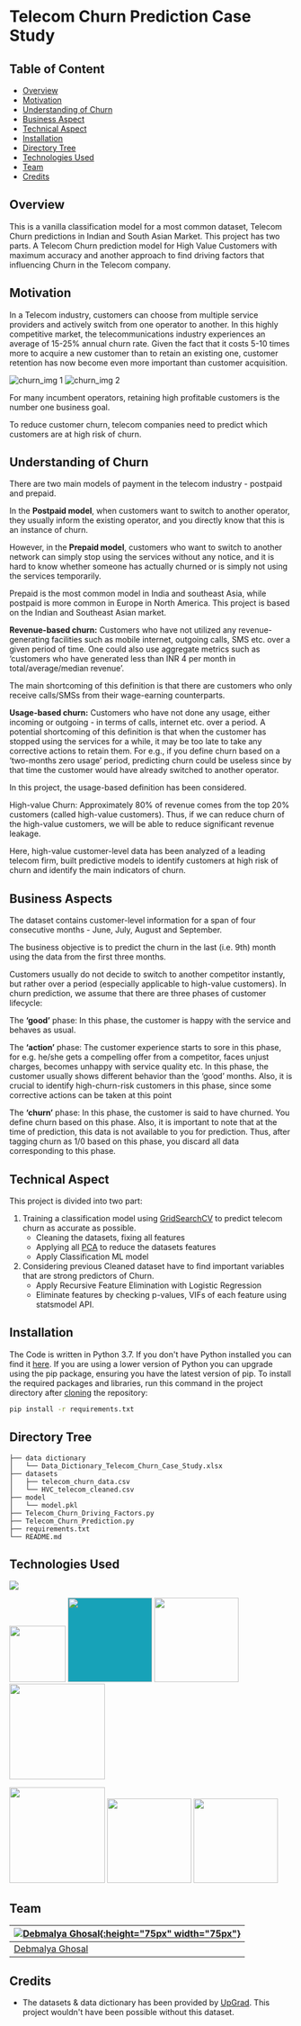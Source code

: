 # Telecom Churn Prediction Case Study 

## Table of Content
  * [Overview](#overview)
  * [Motivation](#motivation)
  * [Understanding of Churn](#understanding-of-churn)
  * [Business Aspect](#business-aspect)
  * [Technical Aspect](#technical-aspect)
  * [Installation](#installation)
  * [Directory Tree](#directory-tree)  
  * [Technologies Used](#technologies-used)
  * [Team](#team)
  * [Credits](#credits)


## Overview
This is a vanilla classification model for a most common dataset, Telecom Churn predictions in Indian and South Asian Market. This project has two parts. A Telecom Churn prediction model for High Value Customers with maximum accuracy and another approach to find driving factors that influencing Churn in the Telecom company.

## Motivation
In a Telecom industry, customers can choose from multiple service providers and actively switch from one operator to another. In this highly competitive market, the telecommunications industry experiences an average of 15-25% annual churn rate. Given the fact that it costs 5-10 times more to acquire a new customer than to retain an existing one, customer retention has now become even more important than customer acquisition.

![churn_img 1](https://miro.medium.com/max/1050/1*ajR-SIQzi8Reb6VaL5x2Gg.png) ![churn_img 2](https://miro.medium.com/max/1050/1*A-6PzYAEzHbXejMOoOYYHg.jpeg)

For many incumbent operators, retaining high profitable customers is the number one business goal.

To reduce customer churn, telecom companies need to predict which customers are at high risk of churn.

## Understanding of Churn
There are two main models of payment in the telecom industry - postpaid and prepaid.

In the **Postpaid model**, when customers want to switch to another operator, they usually inform the existing operator, and you directly know that this is an instance of churn.

However, in the **Prepaid model**, customers who want to switch to another network can simply stop using the services without any notice, and it is hard to know whether someone has actually churned or is simply not using the services temporarily.

Prepaid is the most common model in India and southeast Asia, while postpaid is more common in Europe in North America. This project is based on the Indian and Southeast Asian market.

**Revenue-based churn:** Customers who have not utilized any revenue-generating facilities such as mobile internet, outgoing calls, SMS etc. over a given period of time. One could also use aggregate metrics such as ‘customers who have generated less than INR 4 per month in total/average/median revenue’.

The main shortcoming of this definition is that there are customers who only receive calls/SMSs from their wage-earning counterparts.

**Usage-based churn:** Customers who have not done any usage, either incoming or outgoing - in terms of calls, internet etc. over a period.
A potential shortcoming of this definition is that when the customer has stopped using the services for a while, it may be too late to take any corrective actions to retain them. For e.g., if you define churn based on a ‘two-months zero usage’ period, predicting churn could be useless since by that time the customer would have already switched to another operator.

In this project, the usage-based definition has been considered.

High-value Churn: Approximately 80% of revenue comes from the top 20% customers (called high-value customers). Thus, if we can reduce churn of the high-value customers, we will be able to reduce significant revenue leakage.

Here, high-value customer-level data has been analyzed of a leading telecom firm, built predictive models to identify customers at high risk of churn and identify the main indicators of churn.

## Business Aspects
The dataset contains customer-level information for a span of four consecutive months - June, July, August and September.

The business objective is to predict the churn in the last (i.e. 9th) month using the data from the first three months.

Customers usually do not decide to switch to another competitor instantly, but rather over a period (especially applicable to high-value customers). In churn prediction, we assume that there are three phases of customer lifecycle:

The **‘good’** phase: In this phase, the customer is happy with the service and behaves as usual.

The **‘action’** phase: The customer experience starts to sore in this phase, for e.g. he/she gets a compelling offer from a competitor, faces unjust charges, becomes unhappy with service quality etc. In this phase, the customer usually shows different behavior than the ‘good’ months. Also, it is crucial to identify high-churn-risk customers in this phase, since some corrective actions can be taken at this point 

The **‘churn’** phase: In this phase, the customer is said to have churned. You define churn based on this phase. Also, it is important to note that at the time of prediction, this data is not available to you for prediction. Thus, after tagging churn as 1/0 based on this phase, you discard all data corresponding to this phase.

## Technical Aspect
This project is divided into two part:
1. Training a classification model using [GridSearchCV](https://scikit-learn.org/stable/modules/generated/sklearn.model_selection.GridSearchCV.html) to predict telecom churn as accurate as possible.
	- Cleaning the datasets, fixing all features
	- Applying all [PCA](https://scikit-learn.org/stable/modules/generated/sklearn.decomposition.PCA.html) to reduce the datasets features
	- Apply Classification ML model
2. Considering previous Cleaned dataset have to find important variables that are strong predictors of Churn.
    - Apply Recursive Feature Elimination with Logistic Regression
    - Eliminate features by checking p-values, VIFs of each feature using statsmodel API.

## Installation
The Code is written in Python 3.7. If you don't have Python installed you can find it [here](https://www.python.org/downloads/). If you are using a lower version of Python you can upgrade using the pip package, ensuring you have the latest version of pip. To install the required packages and libraries, run this command in the project directory after [cloning](https://www.howtogeek.com/451360/how-to-clone-a-github-repository/) the repository:
```bash
pip install -r requirements.txt
```

## Directory Tree 
```
├── data dictionary 
│   └── Data_Dictionary_Telecom_Churn_Case_Study.xlsx
├── datasets
│   ├── telecom_churn_data.csv
│   └── HVC_telecom_cleaned.csv
├── model
│   └── model.pkl
├── Telecom_Churn_Driving_Factors.py
├── Telecom_Churn_Prediction.py
├── requirements.txt
└── README.md
```

## Technologies Used

![](https://forthebadge.com/images/badges/made-with-python.svg)

[<img target="_blank" src="https://numpy.org/images/logos/numpy.svg" width=100>](https://numpy.org)    [<img target="_blank" src="https://pandas.pydata.org/static/img/pandas_white.svg" style="background-color:#17a2b8;" width=150>](https://pandas.pydata.org)    [<img target="_blank" src="https://scikit-learn.org/stable/_static/scikit-learn-logo-small.png" width=150>](https://scikit-learn.org/stable)   [<img target="_blank" src="https://www.statsmodels.org/stable/_images/statsmodels-logo-v2-horizontal.svg" width=170>](https://www.statsmodels.org)

[<img target="_blank" src="https://matplotlib.org/_static/logo2_compressed.svg" width=170>](https://matplotlib.org)      [<img target="_blank" src="https://seaborn.pydata.org/_static/logo-wide-lightbg.svg" width=150>](https://seaborn.pydata.org)      [<img target="_blank" src="https://jupyter.org/assets/nav_logo.svg" width=150>](https://jupyter.org)

## Team
[![Debmalya Ghosal](https://avatars2.githubusercontent.com/u/60285205?s=400&u=45fc55fc21b66ed5ea26153766e3d8e1cc3f4449&v=4){:height="75px" width="75px"}](https://github.com/debmalya92) |
-|
[Debmalya Ghosal](https://github.com/debmalya92) |)

## Credits
- The datasets & data dictionary has been provided by [UpGrad](https://www.upgrad.com/). This project wouldn't have been possible without this dataset.
